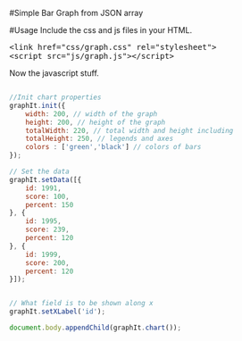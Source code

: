 #Simple Bar Graph from JSON array

#Usage
Include the css and js files in your HTML.
<pre>
&lt;link href="css/graph.css" rel="stylesheet"&gt;
&lt;script src="js/graph.js"&gt;&lt;/script&gt;
</pre>

Now the javascript stuff.
```javascript

//Init chart properties
graphIt.init({
    width: 200, // width of the graph
    height: 200, // height of the graph
    totalWidth: 220, // total width and height including
    totalHeight: 250, // legends and axes
    colors : ['green','black'] // colors of bars
});

// Set the data
graphIt.setData([{
    id: 1991,
    score: 100,
    percent: 150
}, {
    id: 1995,
    score: 239,
    percent: 120
}, {
    id: 1999,
    score: 200,
    percent: 120
}]);


// What field is to be shown along x
graphIt.setXLabel('id');

document.body.appendChild(graphIt.chart());

```
